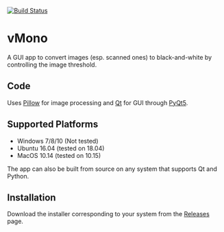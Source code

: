 [![Build Status](https://dev.azure.com/vipranarayan14/Build%20vMono/_apis/build/status/vipranarayan14.vmono?branchName=master)](https://dev.azure.com/vipranarayan14/Build%20vMono/_build/latest?definitionId=1&branchName=master)

# vMono

A GUI app to convert images (esp. scanned ones) to black-and-white by controlling the image threshold.

## Code

Uses [Pillow](https://python-pillow.org/) for image processing and [Qt](https://www.qt.io/) for GUI through [PyQt5](https://www.riverbankcomputing.com/software/pyqt/intro).

## Supported Platforms

- Windows 7/8/10 (Not tested)
- Ubuntu 16.04 (tested on 18.04)
- MacOS 10.14 (tested on 10.15)

The app can also be built from source on any system that supports Qt and Python.

## Installation

Download the installer corresponding to your system from the [Releases](https://github.com/vipranarayan14/vmono/releases) page.
